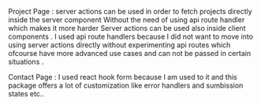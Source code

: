 Project Page :
server actions can be used in order to fetch projects directly inside the server component 
Without the need of using api route handler which makes it more harder 
Server actions can be used also inside client components .
I used api route handlers because I did not want to move into using server actions directly without experimenting api routes which ofcourse have more advanced use cases  and can not be passed in certain situations .


Contact Page :
I used react hook form because I am used to it and this package offers a lot of customization like error handlers and sumbission states etc..


